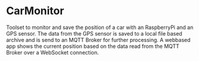 # CarMonitor
Toolset to monitor and save the position of a car with an RaspberryPi and an GPS sensor.
The data from the GPS sensor is saved to a local file based archive and is send to an MQTT Broker for further processing.
A webbased app shows the current position based on the data read from the MQTT Broker over a WebSocket connection.
